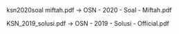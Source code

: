 ksn2020soal miftah.pdf → OSN - 2020 - Soal - Miftah.pdf

KSN_2019_solusi.pdf → OSN - 2019 - Solusi - Official.pdf

